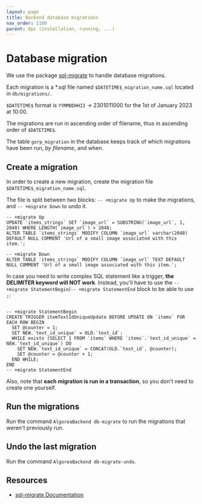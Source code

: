 ```yaml
---
layout: page
title: Backend database migrations
nav_order: 1100
parent: Ops (installation, running, ...)
---
```


# Database migration

We use the package [sql-migrate](https://github.com/rubenv/sql-migrate) to handle database migrations.

Each migration is a *.sql file named `$DATETIME$_migration_name.sql` located in `db/migrations/`.

`$DATETIME$` format is `YYMMDDHHII` -> 2301011000 for the 1st of January 2023 at 10:00.

The migrations are run in ascending order of filename, thus in ascending order of `$DATETIME$`.

The table `gorp_migration` in the database keeps track of which migrations have been run, *by filename*, and when.


## Create a migration

In order to create a new migration, create the migration file `$DATETIME$_migration_name.sql`.

The file is split between two blocks: `-- +migrate Up` to make the migrations, and `-- +migrate Down` to undo it.

```
-- +migrate Up
UPDATE `items_strings` SET `image_url` = SUBSTRING(`image_url`, 1, 2048) WHERE LENGTH(`image_url`) > 2048;
ALTER TABLE `items_strings` MODIFY COLUMN `image_url` varchar(2048) DEFAULT NULL COMMENT 'Url of a small image associated with this item.';

-- +migrate Down
ALTER TABLE `items_strings` MODIFY COLUMN `image_url` TEXT DEFAULT NULL COMMENT 'Url of a small image associated with this item.';
```

In case you need to write complex SQL statement like a trigger, **the DELIMITER keyword will NOT work**. Instead, you'll have to use the `-- +migrate StatementBegin`/`-- +migrate StatementEnd` block to be able to use `;`:

```

-- +migrate StatementBegin
CREATE TRIGGER itemTextIdUniqueUpdate BEFORE UPDATE ON `items` FOR EACH ROW BEGIN
  SET @counter = 1;
  SET NEW.`text_id_unique` = OLD.`text_id`;
  WHILE exists (SELECT 1 FROM `items` WHERE `items`.`text_id_unique` = NEW.`text_id_unique`) DO
    SET NEW.`text_id_unique` = CONCAT(OLD.`text_id`, @counter);
    SET @counter = @counter + 1;
  END WHILE;
END
-- +migrate StatementEnd
```

Also, note that **each migration is run in a transaction**, so you don't need to create one yourself.


## Run the migrations

Run the command `AlgoreaBackend db-migrate` to run the migrations that weren't previously run.


## Undo the last migration

Run the command `AlgoreaBackend db-migrate-undo`.


## Resources

* [sql-migrate Documentation](https://github.com/rubenv/sql-migrate)
